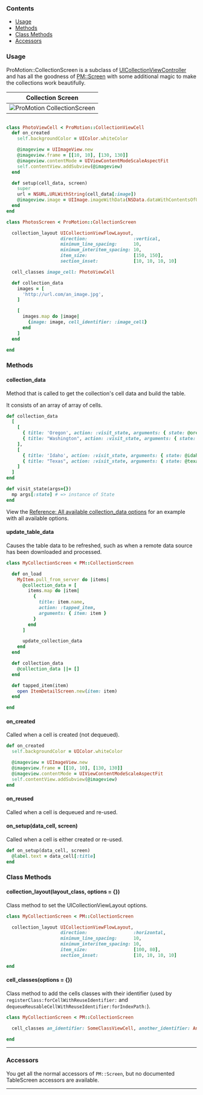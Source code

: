 ### Contents

* [Usage](?#usage)
* [Methods](?#methods)
* [Class Methods](?#class-methods)
* [Accessors](?#accessors)

### Usage

ProMotion::CollectionScreen is a subclass of [UICollectionViewController](https://developer.apple.com/library/ios/documentation/UIKit/Reference/UICollectionViewController_clas/) and has all the goodness of [PM::Screen](https://github.com/clearsightstudio/ProMotion/wiki/API-Reference:-ProMotion::Screen) with some additional magic to make the collections work beautifully.

|Collection Screen|
|---|
|![ProMotion CollectionScreen](https://photos-5.dropbox.com/t/2/AABmOcZJarZgp843U0bwgmY2QhhxK_UTguKGDU8F6juLLA/12/47296598/png/32x32/1/1436911200/0/2/pm-collection-screen.png/CNbgxhYgASACIAMgBCAFIAYgBygBKAIoBw/KH2abIi_F4l_S-LRP9dNphlBFf2wusFpT-uIw7hPO6g?size_mode=5)|

```ruby

class PhotoViewCell < ProMotion::CollectionViewCell
  def on_created
    self.backgroundColor = UIColor.whiteColor

    @imageview = UIImageView.new
    @imageview.frame = [[10, 10], [130, 130]]
    @imageview.contentMode = UIViewContentModeScaleAspectFit
    self.contentView.addSubview(@imageview)
  end

  def setup(cell_data, screen)
    super
    url = NSURL.URLWithString(cell_data[:image])
    @imageview.image = UIImage.imageWithData(NSData.dataWithContentsOfURL(url))
  end
end

class PhotosScreen < ProMotion::CollectionScreen

  collection_layout UICollectionViewFlowLayout,
                    direction:                 :vertical,
                    minimum_line_spacing:      10,
                    minimum_interitem_spacing: 10,
                    item_size:                 [150, 150],
                    section_inset:             [10, 10, 10, 10]

  cell_classes image_cell: PhotoViewCell

  def collection_data
    images = [
      'http://url.com/an_image.jpg',
    ]

    [
      images.map do |image|
        {image: image, cell_identifier: :image_cell}
      end
    ]
  end

end
```

### Methods

#### collection_data

Method that is called to get the collection's cell data and build the table.

It consists of an array of array of cells.

```ruby
def collection_data
  [
    [
      { title: 'Oregon', action: :visit_state, arguments: { state: @oregon }},
      { title: "Washington", action: :visit_state, arguments: { state: @washington }}
    ],
    [
      { title: 'Idaho', action: :visit_state, arguments: { state: @idaho }},
      { title: "Texas", action: :visit_state, arguments: { state: @texas }}
    ]
  ]
end

def visit_state(args={})
  mp args[:state] # => instance of State
end
```

View the [Reference: All available collection_data options](https://github.com/clearsightstudio/ProMotion/wiki/Reference:-All-available-collection_data-options) for an example with all available options.

#### update_table_data

Causes the table data to be refreshed, such as when a remote data source has
been downloaded and processed.

```ruby
class MyCollectionScreen < PM::CollectionScreen

  def on_load
    MyItem.pull_from_server do |items|
      @collection_data = [
        items.map do |item|
          {
            title: item.name,
            action: :tapped_item,
            arguments: { item: item }
          }
        end
      ]

      update_collection_data
    end
  end

  def collection_data
    @collection_data ||= []
  end

  def tapped_item(item)
    open ItemDetailScreen.new(item: item)
  end

end
```

#### on_created

Called when a cell is created (not dequeued).  

```ruby
def on_created
  self.backgroundColor = UIColor.whiteColor

  @imageview = UIImageView.new
  @imageview.frame = [[10, 10], [130, 130]]
  @imageview.contentMode = UIViewContentModeScaleAspectFit
  self.contentView.addSubview(@imageview)
end
```

#### on_reused

Called when a cell is dequeued and re-used. 

#### on_setup(data_cell, screen)

Called when a cell is either created or re-used.

```ruby
def on_setup(data_cell, screen)
  @label.text = data_cell[:title]
end
```

### Class Methods

#### collection_layout(layout_class, options = {})

Class method to set the UICollectionViewLayout options.

```ruby
class MyCollectionScreen < PM::CollectionScreen

  collection_layout UICollectionViewFlowLayout,
                    direction:                 :horizontal,
                    minimum_line_spacing:      10,
                    minimum_interitem_spacing: 10,
                    item_size:                 [100, 80],
                    section_inset:             [10, 10, 10, 10]

end
```

#### cell_classes(options = {})

Class method to add the cells classes with their identifier (used by `registerClass:forCellWithReuseIdentifier:` and `dequeueReusableCellWithReuseIdentifier:forIndexPath:`).

```ruby
class MyCollectionScreen < PM::CollectionScreen

  cell_classes an_identifier: SomeClassViewCell, another_identifier: AnotherClassViewCell

end
```

---

### Accessors

You get all the normal accessors of `PM::Screen`, but no documented TableScreen accessors are available.

---

